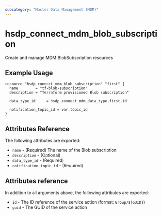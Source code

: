 ```yaml
---
subcategory: "Master Data Management (MDM)"
---
```


# hsdp_connect_mdm_blob_subscription

Create and manage MDM BlobSubscription resources

## Example Usage

```hcl
resource "hsdp_connect_mdm_blob_subscription" "first" {
  name        = "tf-blob-subscription"
  description = "Terraform provisioned Blob subscription"

  data_type_id     = hsdp_connect_mdm_data_type.first.id
  
  notification_topic_id = var.topic_id
}
```

## Attributes Reference

The following attributes are exported:

* `name` - (Required) The name of the Blob subscription
* `description` - (Optional)
* `data_type_id` - (Required)
* `notification_topic_id` - (Required)

## Attributes reference

In addition to all arguments above, the following attributes are exported:

* `id` - The ID reference of the service action (format: `Group/${GUID}`)
* `guid` - The GUID of the service action
